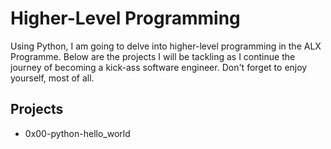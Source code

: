 # **Higher-Level Programming** #

Using Python, I am going to delve into higher-level programming in the ALX Programme. Below are the projects I will be tackling as I continue the journey of becoming a kick-ass software engineer. Don't forget to enjoy yourself, most of all.

## **Projects** ##

- 0x00-python-hello_world
